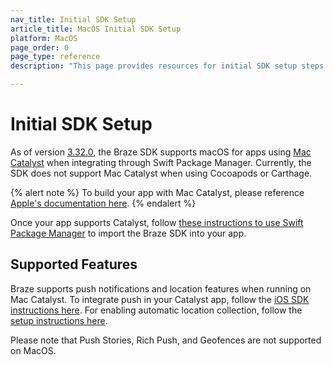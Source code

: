 ```yaml
---
nav_title: Initial SDK Setup
article_title: MacOS Initial SDK Setup
platform: MacOS
page_order: 0
page_type: reference
description: "This page provides resources for initial SDK setup steps on macOS."

---
```


# Initial SDK Setup

As of version [3.32.0][1], the Braze SDK supports macOS for apps using [Mac Catalyst][2] when integrating through Swift Package Manager. Currently, the SDK does not support Mac Catalyst when using Cocoapods or Carthage.

{% alert note %}
To build your app with Mac Catalyst, please reference <a href="https://developer.apple.com/documentation/uikit/mac_catalyst">Apple's documentation here</a>.
{% endalert %}

Once your app supports Catalyst, follow [these instructions to use Swift Package Manager][3] to import the Braze SDK into your app.

## Supported Features

Braze supports push notifications and location features when running on Mac Catalyst. To integrate push in your Catalyst app, follow the [iOS SDK instructions here][4]. For enabling automatic location collection, follow the [setup instructions here][5].

Please note that Push Stories, Rich Push, and Geofences are not supported on MacOS.

[1]:https://github.com/Appboy/appboy-ios-sdk/releases/tag/3.32.0
[2]:https://developer.apple.com/mac-catalyst/
[3]:{{site.baseurl}}/developer_guide/platform_integration_guides/ios/initial_sdk_setup/swift_package_manager/
[4]:{{site.baseurl}}/developer_guide/platform_integration_guides/ios/push_notifications/integration/
[5]:{{site.baseurl}}/developer_guide/platform_integration_guides/ios/analytics/location_tracking/
